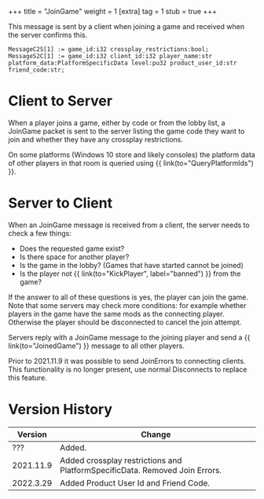 +++
title = "JoinGame"
weight = 1
[extra]
tag = 1
stub = true
+++

This message is sent by a client when joining a game and received when the server confirms this.

<!-- more -->

```
MessageC2S[1] := game_id:i32 crossplay_restrictions:bool;
MessageS2C[1] := game_id:i32 client_id:i32 player_name:str platform_data:PlatformSpecificData level:pu32 product_user_id:str friend_code:str;
```

# Client to Server

When a player joins a game, either by code or from the lobby list, a JoinGame packet is sent to the server listing the game code they want to join and whether they have any crossplay restrictions.

On some platforms (Windows 10 store and likely consoles) the platform data of other players in that room is queried using {{ link(to="QueryPlatformIds") }}.

# Server to Client

When an JoinGame message is received from a client, the server needs to check a few things:

- Does the requested game exist?
- Is there space for another player?
- Is the game in the lobby? (Games that have started cannot be joined)
- Is the player not {{ link(to="KickPlayer", label="banned") }} from the game?

If the answer to all of these questions is yes, the player can join the game. Note that some servers may check more conditions: for example whether players in the game have the same mods as the connecting player. Otherwise the player should be disconnected to cancel the join attempt.

Servers reply with a JoinGame message to the joining player and send a {{ link(to="JoinedGame") }} message to all other players.

<!-- TODO -->

Prior to 2021.11.9 it was possible to send JoinErrors to connecting clients. This functionality is no longer present, use normal Disconnects to replace this feature.

# Version History

| Version   | Change                                                                      |
|-----------|-----------------------------------------------------------------------------|
| ???       | Added.                                                                      |
| 2021.11.9 | Added crossplay restrictions and PlatformSpecificData. Removed Join Errors. |
| 2022.3.29 | Added Product User Id and Friend Code.                                      |
